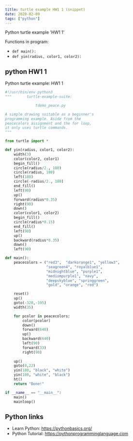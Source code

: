 ```yaml
---
title: turtle example HW1 1 (snippet)
date: 2020-02-09
tags: ["python"]
---
```

Python turtle example 'HW1 1'

Functions in program: 
* `def main():`
* `def yin(radius, color1, color2):`

## python HW1 1

Python turtle example: HW1 1

```python
#!/usr/bin/env python3
"""       turtle-example-suite:

              tdemo_peace.py

A simple drawing suitable as a beginner's
programming example. Aside from the
peacecolors assignment and the for loop,
it only uses turtle commands.
"""

from turtle import *

def yin(radius, color1, color2):
    width(3)
    color(color2, color1)
    begin_fill()
    circle(radius/2., 180)
    circle(radius, 180)
    left(180)
    circle(-radius/2., 180)
    end_fill()
    left(90)
    up()
    forward(radius*0.35)
    right(90)
    down()
    color(color1, color2)
    begin_fill()
    circle(radius*0.15)
    end_fill()
    left(90)
    up()
    backward(radius*0.35)
    down()
    left(90)

def main():
    peacecolors = ("red3",  "darkorange1", "yellow3",
                   "seagreen4", "royalblue1",
                   "midnightblue", "purple1", 
				   "mediumpurple1", "navy",
				   "deepskyblue", "springgreen",
				   "gold", "orange", "red")

    reset()
    up()
    goto(-320,-195)
    width(35)

    for pcolor in peacecolors:
        color(pcolor)
        down()
        forward(640)
        up()
        backward(640)
        left(90)
        forward(33)
        right(90)
	
    up()
    goto(0,22)
    yin(180, "black", "white")
    yin(180, "white", "black")
    ht()
    return "Done!"

if __name__ == "__main__":
    main()
    mainloop()

```

## Python links

- Learn Python: https://pythonbasics.org/
- Python Tutorial: https://pythonprogramminglanguage.com
